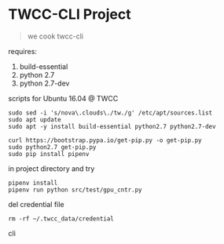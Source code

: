 # TWCC-CLI Project

> we cook twcc-cli

requires:
1. build-essential
1. python 2.7
1. python 2.7-dev

scripts for Ubuntu 16.04 @ TWCC
```
sudo sed -i 's/nova\.clouds\./tw./g' /etc/apt/sources.list
sudo apt update
sudo apt -y install build-essential python2.7 python2.7-dev

curl https://bootstrap.pypa.io/get-pip.py -o get-pip.py 
sudo python2.7 get-pip.py
sudo pip install pipenv
```

in project directory and try
```
pipenv install
pipenv run python src/test/gpu_cntr.py
```

del credential file
```
rm -rf ~/.twcc_data/credential
```
cli
